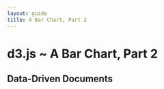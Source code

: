```yaml
---
layout: guide
title: A Bar Chart, Part 2
---
```


# d3.js ~ A Bar Chart, Part 2

## Data-Driven Documents

<style type="text/css">

.chart {
  margin-left: 42px;
  font: 10px sans-serif;
}

.chart rect {
  fill: steelblue;
  stroke: white;
}

.chart text.bar {
  fill: white;
}

</style>

<script type="text/javascript">

var n = 33,
    w = 20,
    h = 80,
    data = d3.range(n).map(next);

var x = d3.scale.linear()
    .range([0, w]);

var y = d3.scale.linear()
    .domain([0, 100])
    .rangeRound([0, h]);

var chart = d3.select(".content")
  .append("svg:svg")
    .attr("class", "chart")
    .attr("width", w * n - 1)
    .attr("height", h);

chart.selectAll("rect")
    .data(data)
  .enter("svg:rect")
    .attr("x", function(d, i) { return x(i) - .5; })
    .attr("y", function(d) { return h - y(d.value) - .5; })
    .attr("width", w)
    .attr("height", function(d) { return y(d.value); });

chart.append("svg:line")
    .attr("x1", 0)
    .attr("x2", w * n)
    .attr("y1", h - .5)
    .attr("y2", h - .5)
    .attr("stroke", "#000");

function next() {
  var i = next.time || 0,
      v = next.value || 50;
  return {
    time: next.time = i + 1,
    value: next.value = Math.max(10, Math.min(90, v + 10 * (Math.random() - .5)))
  };
}

</script>

<script type="text/javascript">

var chart1 = d3.select(".content")
  .append("svg:svg")
    .attr("class", "chart")
    .attr("width", w * n - 1)
    .attr("height", h);

var g1 = chart1.append("svg:g");

chart1.append("svg:line")
    .attr("x1", 0)
    .attr("x2", w * n)
    .attr("y1", h - .5)
    .attr("y2", h - .5)
    .attr("stroke", "#000");

redraw1();

function redraw1() {

  var rect = g1.selectAll("rect")
      .data(data);

  rect.enter("svg:rect")
      .attr("opacity", 1e-6)
      .attr("x", function(d, i) { return x(i) - .5; })
      .attr("y", function(d) { return h - y(d.value) - .5; })
      .attr("width", w)
      .attr("height", function(d) { return y(d.value); })
    .transition()
      .duration(1000)
      .attr("opacity", 1);

  rect.transition()
      .duration(1000)
      .attr("opacity", 1)
      .attr("y", function(d) { return h - y(d.value) - .5; })
      .attr("height", function(d) { return y(d.value); });

  rect.exit().transition()
      .duration(1000)
      .attr("opacity", 1e-6)
      .remove();

}

</script>

<script type="text/javascript">

var chart2 = d3.select(".content")
  .append("svg:svg")
    .attr("class", "chart")
    .attr("width", w * n - 1)
    .attr("height", h);

var g2 = chart2.append("svg:g");

chart2.append("svg:line")
    .attr("x1", 0)
    .attr("x2", w * n)
    .attr("y1", h - .5)
    .attr("y2", h - .5)
    .attr("stroke", "#000");

redraw2();

function redraw2() {

  var rect = g2.selectAll("rect")
      .data(data, {
        nodeKey: function(n) { return n.getAttribute("key"); },
        dataKey: function(d) { return d.time; }
      });

  rect.enter("svg:rect")
      .attr("key", function(d) { return d.time; })
      .attr("x", function(d, i) { return x(i + 1) - .5; })
      .attr("y", function(d) { return h - y(d.value) - .5; })
      .attr("width", w)
      .attr("height", function(d) { return y(d.value); })
    .transition()
      .duration(1000)
      .attr("x", function(d, i) { return x(i) - .5; });

  rect.transition()
      .duration(1000)
      .attr("x", function(d, i) { return x(i) - .5; })
      .attr("y", function(d) { return h - y(d.value) - .5; })
      .attr("height", function(d) { return y(d.value); });

  rect.exit().transition()
      .duration(1000)
      .attr("x", function(d, i) { return x(i - 1) - .5; })
      .remove();

}

</script>

<script type="text/javascript">

var chart3 = d3.select(".content")
  .append("svg:svg")
    .attr("class", "chart")
    .attr("width", w * n - 1)
    .attr("height", h);

var g3 = chart3.append("svg:g");

chart3.append("svg:line")
    .attr("x1", 0)
    .attr("x2", w * n)
    .attr("y1", h - .5)
    .attr("y2", h - .5)
    .attr("stroke", "#000");

redraw3();

function redraw3() {

  var rect = g3.selectAll("rect")
      .data(data, {
        nodeKey: function(n) { return n.getAttribute("key"); },
        dataKey: function(d) { return d.time; }
      });

  rect.enter("svg:rect")
      .attr("opacity", 1e-6)
      .attr("key", function(d) { return d.time; })
      .attr("x", function(d, i) { return x(i) - 5.5; })
      .attr("y", function(d) { return h - y(d.value) - 5.5; })
      .attr("width", w + 10)
      .attr("height", function(d) { return y(d.value) + 10; })
      .style("fill", "green")
    .transition()
      .duration(1000)
      .attr("opacity", 1)
      .attr("x", function(d, i) { return x(i) - .5; })
      .attr("y", function(d) { return h - y(d.value) - .5; })
      .attr("width", w)
      .attr("height", function(d) { return y(d.value); })
      .style("fill", "steelblue");

  rect.transition()
      .duration(1000)
      .attr("opacity", 1)
      .attr("x", function(d, i) { return x(i) - .5; })
      .attr("y", function(d) { return h - y(d.value) - .5; })
      .attr("width", w)
      .attr("height", function(d) { return y(d.value); })
      .style("fill", "steelblue");

  rect.exit().transition()
      .duration(1000)
      .attr("opacity", 1e-6)
      .attr("x", function(d, i) { return x(i) - 5.5; })
      .attr("y", function(d) { return h - y(d.value) - 5.5; })
      .attr("width", w + 10)
      .attr("height", function(d) { return y(d.value) + 10; })
      .style("fill", "brown")
      .remove();

}

</script>

<script type="text/javascript">

setInterval(function() {
  data.shift();
  data.push(next());
  redraw1();
  redraw2();
  redraw3();
}, 1500);

</script>
